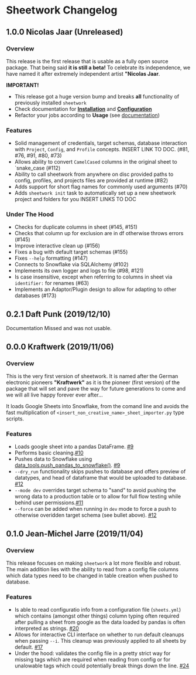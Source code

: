# Sheetwork Changelog

## 1.0.0 Nicolas Jaar (Unreleased)

### Overview

This release is the first release that is usable as a fully open source package. That being said **it is still a beta!**
To celebrate its independence, we have named it after extremely independent artist **"Nicolas Jaar**.

**IMPORTANT!**

- This release got a huge version bump and breaks **all** functionality of previously installed `sheetwork`
- Check documentation for [**Installation**](https://bastienboutonnet.gitbook.io/sheetwork/installation-and-configuration/installation) and [**Configuration**](https://bastienboutonnet.gitbook.io/sheetwork/installation-and-configuration/untitled)
- Refactor your jobs according to **Usage** (see [documentation](https://bastienboutonnet.gitbook.io/sheetwork/))

### Features

- Solid management of credentials, target schemas, database interaction with `Project`, `Config`, and `Profile` concepts. INSERT LINK TO DOC. (#81, #76, #91, #80, #73)
- Allows ability to convert `CamelCased` columns in the original sheet to `snake_case (#112)
- Ability to call sheetwork from anywhere on disc provided paths to config, profiles, and projects files are provided at runtime (#82)
- Adds support for short flag names for commonly used arguments (#70)
- Adds `sheetwork init` task to automatically set up a new sheetwork project and folders for you INSERT LINKS TO DOC

### Under The Hood

- Checks for duplicate columns in sheet (#145, #151)
- Checks that column up for exclusion are in df otherwise throws errors (#145)
- Improve interactive clean up (#156)
- Fixes a bug with default target schemas (#155)
- Fixes `--help` formatting (#147)
- Connects to Snowflake via SQLAlchemy (#102)
- Implements its own logger and logs to file (#98, #121)
- Is case insensitive, except when referring to columns in sheet via `identifier:` for renames (#63)
- Implements an Adaptor/Plugin design to allow for adapting to other databases (#173)

## 0.2.1 Daft Punk (2019/12/10)

Documentation Missed and was not usable.

## 0.0.0 Kraftwerk (2019/11/06)

### Overview

This is the very first version of sheetwork. It is named after the German electronic pioneers **"Kraftwerk"** as it is the pioneer (first version) of the package that will set and pave the way for future generations to come and we will all live happy forever ever after...

It loads Google Sheets into Snowflake, from the comand line and avoids the fast multiplication of `<insert_non_creative_name>_sheet_importer.py` type scripts.

### Features

- Loads google sheet into a pandas DataFrame. [#9](https://github.com/bastienboutonnet/sheetwork/pull/9)
- Performs basic cleaning.[#10](https://github.com/bastienboutonnet/sheetwork/pull/10)
- Pushes data to Snowflake using [data_tools.push_pandas_to_snowflake()](https://github.com/tripactions/data_tooling/blob/master/data_tools/db/pandas.py#L230). [#9](https://github.com/bastienboutonnet/sheetwork/pull/9)
- `--dry_run` functionality skips pushes to database and offers preview of datatypes, and head of dataframe that would be uploaded to database. [#12](https://github.com/bastienboutonnet/sheetwork/pull/12)
- `--mode dev` overrides target schema to "sand" to avoid pushing the wrong data to a production table or to allow for full flow testing while behind user permissions.[#11](https://github.com/bastienboutonnet/sheetwork/pull/12)
- `--force` can be added when running in `dev` mode to force a push to otherwise overidden target schema (see bullet above). [#12](https://github.com/bastienboutonnet/sheetwork/pull/12)

## 0.1.0 Jean-Michel Jarre (2019/11/04)

### Overview

This release focuses on making `sheetwork` a lot more flexible and robust. The main addition lies with the ability to read from a config file columns which data types need to be changed in table creation when pushed to database.

### Features

- Is able to read configuratio info from a configuration file (`sheets.yml`) which contains (amongst other things) column typing often required after pulling a sheet from google as the data loaded by pandas is often interpreted as strings. [#20](https://github.com/bastienboutonnet/sheetwork/pull/20)
- Allows for interactive CLI interface on whether to run default cleanups when passing `--i`. This cleanup was previously applied to all sheets by default. [#17](https://github.com/bastienboutonnet/sheetwork/pull/17)
- Under the hood: validates the config file in a pretty strict way for missing tags which are required when reading from config or for unalowable tags which could potentially break things down the line. [#24](https://github.com/bastienboutonnet/sheetwork/pull/24)
